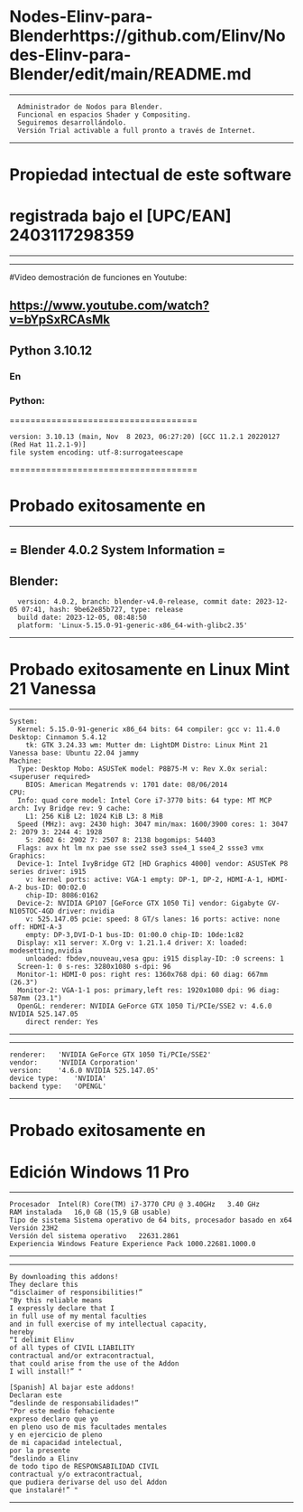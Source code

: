 # Nodes-Elinv-para-Blenderhttps://github.com/Elinv/Nodes-Elinv-para-Blender/edit/main/README.md
----------------------------------------
```
  Administrador de Nodos para Blender. 
  Funcional en espacios Shader y Compositing. 
  Seguiremos desarrollándolo. 
  Versión Trial activable a full pronto a través de Internet.
```
----------------------------------------
# Propiedad intectual de este software 
# registrada bajo el [UPC/EAN] 2403117298359
----------------------------------------

----------------------------------------
#Video demostración de funciones en Youtube:

https://www.youtube.com/watch?v=bYpSxRCAsMk
----------------------------------------

## Python 3.10.12
### En
### Python:
====================================
```
version: 3.10.13 (main, Nov  8 2023, 06:27:20) [GCC 11.2.1 20220127 (Red Hat 11.2.1-9)]
file system encoding: utf-8:surrogateescape
```
====================================


# Probado exitosamente en
----------------------------------------
= Blender 4.0.2 System Information =
----------------------------------------
Blender:
----------------------------------------
```
  version: 4.0.2, branch: blender-v4.0-release, commit date: 2023-12-05 07:41, hash: 9be62e85b727, type: release
  build date: 2023-12-05, 08:48:50
  platform: 'Linux-5.15.0-91-generic-x86_64-with-glibc2.35'
```
----------------------------------------


# Probado exitosamente en Linux Mint 21 Vanessa
----------------------------------------
```  
System:
  Kernel: 5.15.0-91-generic x86_64 bits: 64 compiler: gcc v: 11.4.0 Desktop: Cinnamon 5.4.12
    tk: GTK 3.24.33 wm: Mutter dm: LightDM Distro: Linux Mint 21 Vanessa base: Ubuntu 22.04 jammy
Machine:
  Type: Desktop Mobo: ASUSTeK model: P8B75-M v: Rev X.0x serial: <superuser required>
    BIOS: American Megatrends v: 1701 date: 08/06/2014
CPU:
  Info: quad core model: Intel Core i7-3770 bits: 64 type: MT MCP arch: Ivy Bridge rev: 9 cache:
    L1: 256 KiB L2: 1024 KiB L3: 8 MiB
  Speed (MHz): avg: 2430 high: 3047 min/max: 1600/3900 cores: 1: 3047 2: 2079 3: 2244 4: 1928
    5: 2602 6: 2902 7: 2507 8: 2138 bogomips: 54403
  Flags: avx ht lm nx pae sse sse2 sse3 sse4_1 sse4_2 ssse3 vmx
Graphics:
  Device-1: Intel IvyBridge GT2 [HD Graphics 4000] vendor: ASUSTeK P8 series driver: i915
    v: kernel ports: active: VGA-1 empty: DP-1, DP-2, HDMI-A-1, HDMI-A-2 bus-ID: 00:02.0
    chip-ID: 8086:0162
  Device-2: NVIDIA GP107 [GeForce GTX 1050 Ti] vendor: Gigabyte GV-N105TOC-4GD driver: nvidia
    v: 525.147.05 pcie: speed: 8 GT/s lanes: 16 ports: active: none off: HDMI-A-3
    empty: DP-3,DVI-D-1 bus-ID: 01:00.0 chip-ID: 10de:1c82
  Display: x11 server: X.Org v: 1.21.1.4 driver: X: loaded: modesetting,nvidia
    unloaded: fbdev,nouveau,vesa gpu: i915 display-ID: :0 screens: 1
  Screen-1: 0 s-res: 3280x1080 s-dpi: 96
  Monitor-1: HDMI-0 pos: right res: 1360x768 dpi: 60 diag: 667mm (26.3")
  Monitor-2: VGA-1-1 pos: primary,left res: 1920x1080 dpi: 96 diag: 587mm (23.1")
  OpenGL: renderer: NVIDIA GeForce GTX 1050 Ti/PCIe/SSE2 v: 4.6.0 NVIDIA 525.147.05
    direct render: Yes
```    
----------------------------------------

----------------------------------------
```
renderer:	'NVIDIA GeForce GTX 1050 Ti/PCIe/SSE2'
vendor:		'NVIDIA Corporation'
version:	'4.6.0 NVIDIA 525.147.05'
device type:	'NVIDIA'
backend type:	'OPENGL'
```
----------------------------------------

# Probado exitosamente en
# Edición	Windows 11 Pro
----------------------------------------
```
Procesador	Intel(R) Core(TM) i7-3770 CPU @ 3.40GHz   3.40 GHz
RAM instalada	16,0 GB (15,9 GB usable)
Tipo de sistema	Sistema operativo de 64 bits, procesador basado en x64
Versión	23H2
Versión del sistema operativo	22631.2861
Experiencia	Windows Feature Experience Pack 1000.22681.1000.0
```
----------------------------------------

----------------------------------------
```
By downloading this addons!
They declare this
“disclaimer of responsibilities!”
"By this reliable means
I expressly declare that I
in full use of my mental faculties
and in full exercise of my intellectual capacity,
hereby
“I delimit Elinv
of all types of CIVIL LIABILITY
contractual and/or extracontractual,
that could arise from the use of the Addon
I will install!” "

[Spanish] Al bajar este addons!
Declaran este
“deslinde de responsabilidades!”
"Por este medio fehaciente
expreso declaro que yo
en pleno uso de mis facultades mentales
y en ejercicio de pleno
de mi capacidad intelectual,
por la presente
“deslindo a Elinv
de todo tipo de RESPONSABILIDAD CIVIL
contractual y/o extracontractual,
que pudiera derivarse del uso del Addon
que instalaré!” "
```
----------------------------------------

